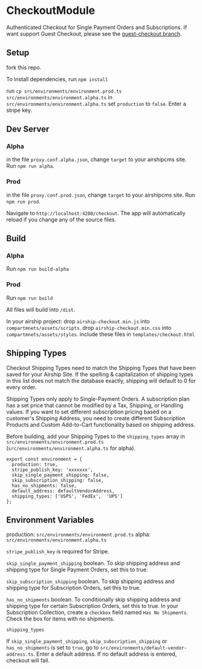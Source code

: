 # CheckoutModule

Authenticated Checkout for Single Payment Orders and Subscriptions. If want support Guest Checkout, please see the [guest-checkout branch](https://github.com/AirshipCMS/Checkout-Module/tree/guest-checkout).

## Setup

fork this repo.

To install dependencies, run `npm install`

run `cp src/environments/environment.prod.ts src/environments/environment.alpha.ts`
in `src/environments/environment.alpha.ts` set `production` to `false`.
Enter a stripe key.

## Dev Server

### Alpha
in the file `proxy.conf.alpha.json`, change `target` to your airshipcms site.
Run `npm run alpha`.

### Prod
in the file `proxy.conf.prod.json`, change `target` to your airshipcms site.
Run `npm run prod`.

Navigate to `http://localhost:4200/checkout`. The app will automatically reload if you change any of the source files.

## Build

### Alpha
Run `npm run build-alpha`

### Prod
Run `npm run build`

All files will build into `/dist`.

In your airship project:
drop `airship-checkout.min.js` into `compartmnets/assets/scripts`.
drop `airship-checkout.min.css` into `compartmnets/assets/styles`.
include these files in `templates/checkout.html`

## Shipping Types

Checkout Shipping Types need to match the Shipping Types that have been saved for your Airship Site. If the spelling & capitalization of shipping types in this list does not match the database exactly, shipping will default to 0 for every order.

Shipping Types only apply to Single-Payment Orders. A subscription plan has a set price that cannot be modified by a Tax, Shipping, or Handling values. If you want to set different subscription pricing based on a customer's Shipping Address, you need to create different Subscription Products and Custom Add-to-Cart functionality based on shipping address.

Before building, add your Shipping Types to the `shipping_types` array in `src/environments/environment.prod.ts` (`src/environments/environment.alpha.ts` for alpha).

```
export const environment = {
  production: true,
  stripe_publish_key: 'xxxxxxx',
  skip_single_payment_shipping: false,
  skip_subscription_shipping: false,
  has_no_shipments: false,
  default_address: defaultVendorAddress,
  shipping_types: ['USPS', 'FedEx',  'UPS']
};
```

## Environment Variables

production: `src/environments/environment.prod.ts`
alpha: `src/environments/environment.alpha.ts`

`stripe_publish_key` is required for Stripe.

`skip_single_payment_shipping` boolean. To skip shipping address and shipping type for Single Payment Orders, set this to true.

`skip_subscription_shipping` boolean. To skip shipping address and shipping type for Subscription Orders, set this to true.

`has_no_shipments` boolean. To conditionally skip shipping address and shipping type for certain Subscription Orders, set this to true. In your Subscription Collection, create a `checkbox` field named `Has No Shipments`. Check the box for items with no shipments.

`shipping_types`

If `skip_single_payment_shipping`, `skip_subscription_shipping` or `has_no_shipments` is set to `true`, go to `src/environments/default-vendor-address.ts`. Enter a default address. If no default address is entered, checkout will fail.